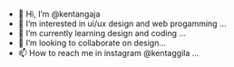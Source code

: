 - 👋 Hi, I’m @kentangaja
- 👀 I’m interested in ui/ux design and web progamming ...
- 🌱 I’m currently learning design and coding ...
- 💞️ I’m looking to collaborate on  design...
- 📫 How to reach me in instagram @kentaggila ...

<!---
kentangaja/kentangaja is a ✨ special ✨ repository because its `README.md` (this file) appears on your GitHub profile.
You can click the Preview link to take a look at your changes.
--->
